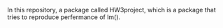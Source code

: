In this repository, a package called HW3project, which is a package that tries to reproduce perfermance of lm().

